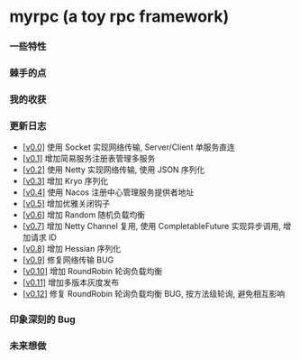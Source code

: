 # myrpc (a toy rpc framework)

### 一些特性

### 棘手的点

### 我的收获

### 更新日志

- [[v0.0]](https://github.com/tiiaan/myrpc/commit/d1435593ed8186ffd2e01a7617cd83b0e37557c8) 使用 Socket 实现网络传输, Server/Client 单服务直连
- [[v0.1]](https://github.com/tiiaan/myrpc/commit/4c93f18c8d066a43669c810199c46ad27e0a0928) 增加简易服务注册表管理多服务
- [[v0.2]](https://github.com/tiiaan/myrpc/commit/2152c89e38113ff7eaf96b77cfb84970b9b258e8) 使用 Netty  实现网络传输, 使用 JSON 序列化
- [[v0.3]](https://github.com/tiiaan/myrpc/commit/e7dd653d24fa17c8c2c1a1e97af06230295cf59e) 增加 Kryo 序列化 
- [[v0.4]](https://github.com/tiiaan/myrpc/commit/71b97aa4622c7007b09b0008766556068cc6be35) 使用 Nacos 注册中心管理服务提供者地址
- [[v0.5]]() 增加优雅关闭钩子
- [[v0.6]]() 增加 Random 随机负载均衡
- [[v0.7]]() 增加 Netty Channel 复用, 使用 CompletableFuture 实现异步调用, 增加请求 ID
- [[v0.8]]() 增加 Hessian 序列化
- [[v0.9]]() 修复网络传输 BUG
- [[v0.10]]() 增加 RoundRobin 轮询负载均衡
- [[v0.11]]() 增加多版本灰度发布
- [[v0.12]]() 修复 RoundRobin 轮询负载均衡 BUG, 按方法级轮询, 避免相互影响


### 印象深刻的 Bug

### 未来想做
